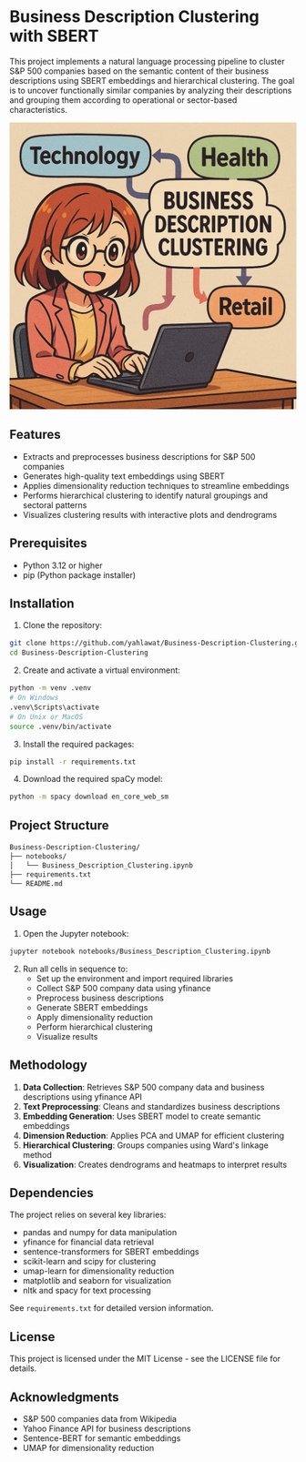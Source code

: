 # Business Description Clustering with SBERT

This project implements a natural language processing pipeline to cluster S&P 500 companies based on the semantic content of their business descriptions using SBERT embeddings and hierarchical clustering. The goal is to uncover functionally similar companies by analyzing their descriptions and grouping them according to operational or sector-based characteristics.

![Business Description Clustering using NLP](images/image.png)

## Features

- Extracts and preprocesses business descriptions for S&P 500 companies
- Generates high-quality text embeddings using SBERT
- Applies dimensionality reduction techniques to streamline embeddings
- Performs hierarchical clustering to identify natural groupings and sectoral patterns
- Visualizes clustering results with interactive plots and dendrograms

## Prerequisites

- Python 3.12 or higher
- pip (Python package installer)

## Installation

1. Clone the repository:
```bash
git clone https://github.com/yahlawat/Business-Description-Clustering.git
cd Business-Description-Clustering
```

2. Create and activate a virtual environment:
```bash
python -m venv .venv
# On Windows
.venv\Scripts\activate
# On Unix or MacOS
source .venv/bin/activate
```

3. Install the required packages:
```bash
pip install -r requirements.txt
```

4. Download the required spaCy model:
```bash
python -m spacy download en_core_web_sm
```

## Project Structure

```
Business-Description-Clustering/
├── notebooks/
│   └── Business_Description_Clustering.ipynb
├── requirements.txt
└── README.md
```

## Usage

1. Open the Jupyter notebook:
```bash
jupyter notebook notebooks/Business_Description_Clustering.ipynb
```

2. Run all cells in sequence to:
   - Set up the environment and import required libraries
   - Collect S&P 500 company data using yfinance
   - Preprocess business descriptions
   - Generate SBERT embeddings
   - Apply dimensionality reduction
   - Perform hierarchical clustering
   - Visualize results

## Methodology

1. **Data Collection**: Retrieves S&P 500 company data and business descriptions using yfinance API
2. **Text Preprocessing**: Cleans and standardizes business descriptions
3. **Embedding Generation**: Uses SBERT model to create semantic embeddings
4. **Dimension Reduction**: Applies PCA and UMAP for efficient clustering
5. **Hierarchical Clustering**: Groups companies using Ward's linkage method
6. **Visualization**: Creates dendrograms and heatmaps to interpret results

## Dependencies

The project relies on several key libraries:
- pandas and numpy for data manipulation
- yfinance for financial data retrieval
- sentence-transformers for SBERT embeddings
- scikit-learn and scipy for clustering
- umap-learn for dimensionality reduction
- matplotlib and seaborn for visualization
- nltk and spacy for text processing

See `requirements.txt` for detailed version information.

## License

This project is licensed under the MIT License - see the LICENSE file for details.

## Acknowledgments

- S&P 500 companies data from Wikipedia
- Yahoo Finance API for business descriptions
- Sentence-BERT for semantic embeddings
- UMAP for dimensionality reduction 